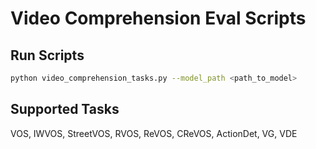 # Video Comprehension Eval Scripts

## Run Scripts
```bash
python video_comprehension_tasks.py --model_path <path_to_model>
```

## Supported Tasks
VOS, IWVOS, StreetVOS, RVOS, ReVOS, CReVOS, ActionDet, VG, VDE

